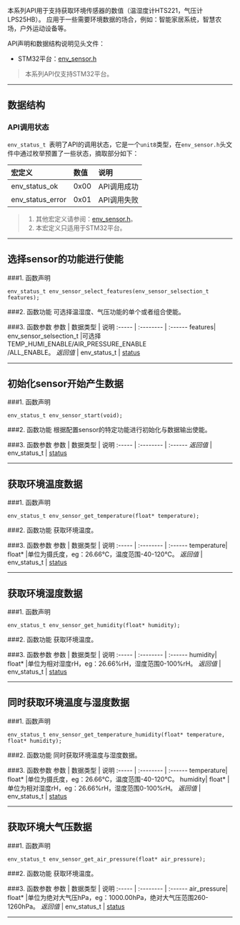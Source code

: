 本系列API用于支持获取环境传感器的数值（温湿度计HTS221，气压计LPS25HB）。
应用于一些需要环境数据的场合，例如：智能家居系统，智慧农场，户外运动设备等。

API声明和数据结构说明见头文件：
* STM32平台：[env_sensor.h]( https://github.com/JUMA-IO/STM32_Platform/blob/master/system/juma/inc/env_sensor.h)


> 本系列API仅支持STM32平台。


***
## 数据结构
### API调用状态
`env_status_t `表明了API的调用状态，它是一个`unit8`类型，在`env_sensor.h`头文件中通过枚举预置了一些状态，摘取部分如下：

宏定义    | 数值  | 说明
:----- | :-------- | :------
env_status_ok | 0x00    | API调用成功
env_status_error | 0x01    | API调用失败

> 1. 其他宏定义请参阅：[env_sensor.h](https://github.com/JUMA-IO/STM32_Platform/blob/master/system/juma/inc/env_sensor.h)。  
> 2. 本宏定义只适用于STM32平台。




***
## 选择sensor的功能进行使能
###1. 函数声明
```
env_status_t env_sensor_select_features(env_sensor_selsection_t features);
```

###2. 函数功能
可选择温湿度、气压功能的单个或者组合使能。

###3. 函数参数
参数    | 数据类型   | 说明
:----- | :-------- | :------
features| env_sensor_selsection_t |可选择TEMP_HUMI_ENABLE/AIR_PRESSURE_ENABLE<br/>/ALL_ENABLE。
*返回值*  | env_status_t    | [status](#_1)



***
## 初始化sensor开始产生数据
###1. 函数声明
```
env_status_t env_sensor_start(void); 
```

###2. 函数功能
根据配置sensor的特定功能进行初始化与数据输出使能。

###3. 函数参数
参数    | 数据类型   | 说明
:----- | :-------- | :------
*返回值*  | env_status_t    | [status](#_1)



***
## 获取环境温度数据
###1. 函数声明
```
env_status_t env_sensor_get_temperature(float* temperature); 
```

###2. 函数功能
获取环境温度。

###3. 函数参数
参数    | 数据类型   | 说明
:----- | :-------- | :------
temperature| float* |单位为摄氏度，eg：26.66℃，温度范围-40-120℃。
*返回值*  | env_status_t    | [status](#_1)



***
## 获取环境湿度数据
###1. 函数声明
```
env_status_t env_sensor_get_humidity(float* humidity);
```

###2. 函数功能
获取环境温度。

###3. 函数参数
参数    | 数据类型   | 说明
:----- | :-------- | :------
humidity| float* |单位为相对湿度rH，eg：26.66%rH，湿度范围0-100%rH。
*返回值*  | env_status_t    | [status](#_1)



***
## 同时获取环境温度与湿度数据
###1. 函数声明
```
env_status_t env_sensor_get_temperature_humidity(float* temperature, float* humidity);
```

###2. 函数功能
同时获取环境温度与湿度数据。

###3. 函数参数
参数    | 数据类型   | 说明
:----- | :-------- | :------
temperature| float* |单位为摄氏度，eg：26.66℃，温度范围-40-120℃。
humidity| float* |单位为相对湿度rH，eg：26.66%rH，湿度范围0-100%rH。
*返回值*  | env_status_t    | [status](#_1)



***
## 获取环境大气压数据
###1. 函数声明
```
env_status_t env_sensor_get_air_pressure(float* air_pressure);
```

###2. 函数功能
获取环境温度。

###3. 函数参数
参数    | 数据类型   | 说明
:----- | :-------- | :------
air_pressure| float* |单位为绝对大气压hPa，eg：1000.00hPa，绝对大气压范围260-1260hPa。
*返回值*  | env_status_t    | [status](#_1)



***